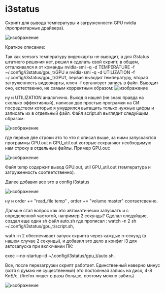 # i3status

Скрипт для вывода температуры и загруженности GPU nvidia (проприетарные драйвера).

![изображение](https://user-images.githubusercontent.com/132225093/235370921-fd7b70c2-5e23-4ef5-a133-4fd7b564f9e7.png)

Краткое описание:

Так как sensors температуру видеокарты не выводит, а для i3status штатного решения нет, решил я сделать свой скрипт, в общем, отталкивался я от команды 
nvidia-smi -q -d TEMPERATURE -f ~/.config/i3status/gpu_t/GPU и nvidia-smi -q -d UTILIZATION -f ~/.config/i3status/gpu_t/GPU1, первая выводит температуру, вторая загруженность видеокарты, ключ -f организует запись в файл. Выводит оно, естественно, не самым корректным образом:
![изображение](https://user-images.githubusercontent.com/132225093/235371463-31a277ae-bc6e-4282-83be-fff76c6e1770.png)

ну и UTILIZATION аналогично. Выход я нашел (не знаю правда на сколько эффективный), написал две простые програмки на СИ посредством которых я умудрился 
вытащить только нужные цифры и записать их в отдельный файл. Файл script.sh выглядит следуйщим образом: 

![изображение](https://user-images.githubusercontent.com/132225093/235371716-84d83f92-4385-4494-a56c-9358acdbc197.png)

где первые две строки это то что я описал выше, за ними запускаются программы GPU.out и GPU_util.out которые сохраняют необходимую нам строку в отдельные файлы.
Пример GPU.out:

![изображение](https://user-images.githubusercontent.com/132225093/235371958-a04c52c4-abc4-46fa-8329-2fcd6c42364e.png)

Файл temp содержит вывод GPU.out, util GPU_util.out (температура и загруженность соответственно). 

Далее добавил все это в config i3status 

![изображение](https://user-images.githubusercontent.com/132225093/235372234-5e4446f7-3cd3-4bc9-8a14-b929d7d2753b.png)

ну и order += "read_file temp" , order += "volume master" соответсвенно.

Дальше стал вопрос как это автоматически запускать и с определенной частотой, например 2 секунды? Сделал следуйщие, создал еще один sh файл auto.sh где прописал : watch -n 2 sh ~/.config/i3status/gpu_t/script.sh, 

wath -n 2 обеспечивает запуск скрипта через каждые n-секунд (в нашем случае 2 секунды), и добавил это дело в конфиг i3 для автозапуска при включении ПК: 

exec --no-startup-id ~/.config/i3status/gpu_t/auto.sh. 

Все, после перезагрузки скрипт работает. Единственный наверно минус (хотя я думаю не существенный) это постоянная запись на диск, 4-8 КиБ/с, (firefox пишет в разы больше, поэтому можно забить) 

![изображение](https://user-images.githubusercontent.com/132225093/235372553-84bcdab3-5644-4ce0-85f1-9a60947be082.png)

